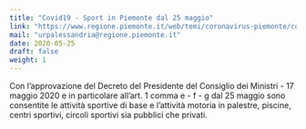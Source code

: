 ```yaml
---
title: "Covid19 - Sport in Piemonte dal 25 maggio"
link: "https://www.regione.piemonte.it/web/temi/coronavirus-piemonte/covid19-sport-piemonte-dal-25-maggio"
mail: "urpalessandria@regione.piemonte.it"
date: 2020-05-25
draft: false
weight: 1
---
```


Con l’approvazione del Decreto del Presidente del Consiglio dei Ministri - 17 maggio 2020 e in particolare all’art. 1 comma e - f - g dal 25 maggio sono consentite le attività sportive di base e l’attività motoria in palestre, piscine, centri sportivi, circoli sportivi sia pubblici che privati.